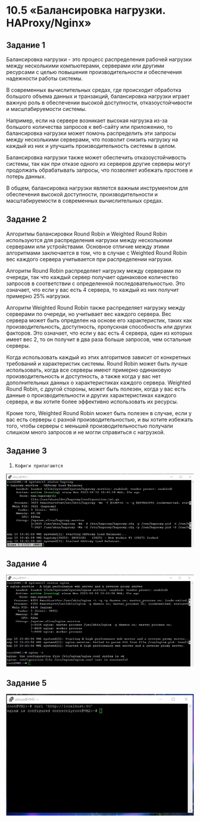 # 10.5 «Балансировка нагрузки. HAProxy/Nginx»

## Задание 1

Балансировка нагрузки - это процесс распределения рабочей нагрузки между несколькими компьютерами, серверами или другими ресурсами с целью повышения производительности и обеспечения надежности работы системы.

В современных вычислительных средах, где происходит обработка большого объема данных и транзакций, балансировка нагрузки играет важную роль в обеспечении высокой доступности, отказоустойчивости и масштабируемости системы.

Например, если на сервере возникает высокая нагрузка из-за большого количества запросов к веб-сайту или приложению, то балансировка нагрузки может помочь распределить эти запросы между несколькими серверами, что позволит снизить нагрузку на каждый из них и улучшить производительность системы в целом.

Балансировка нагрузки также может обеспечить отказоустойчивость системы, так как при отказе одного из серверов другие серверы могут продолжать обрабатывать запросы, что позволяет избежать простоев и потерь данных.

В общем, балансировка нагрузки является важным инструментом для обеспечения высокой доступности, производительности и масштабируемости в современных вычислительных средах.

## Задание 2

Алгоритмы балансировки Round Robin и Weighted Round Robin используются для распределения нагрузки между несколькими серверами или устройствами. Основное отличие между этими алгоритмами заключается в том, что в случае с Weighted Round Robin вес каждого сервера учитывается при распределении нагрузки.

Алгоритм Round Robin распределяет нагрузку между серверами по очереди, так что каждый сервер получает одинаковое количество запросов в соответствии с определенной последовательностью. Это означает, что если у вас есть 4 сервера, то каждый из них получит примерно 25% нагрузки.

Алгоритм Weighted Round Robin также распределяет нагрузку между серверами по очереди, но учитывает вес каждого сервера. Вес сервера может быть определен на основе его характеристик, таких как производительность, доступность, пропускная способность или других факторов. Это означает, что если у вас есть 4 сервера, один из которых имеет вес 2, то он получит в два раза больше запросов, чем остальные серверы.

Когда использовать каждый из этих алгоритмов зависит от конкретных требований и характеристик системы. Round Robin может быть лучше использовать, когда все серверы имеют примерно одинаковую производительность и доступность, а также когда у вас нет дополнительных данных о характеристиках каждого сервера. Weighted Round Robin, с другой стороны, может быть полезен, когда у вас есть данные о производительности и других характеристиках каждого сервера, и вы хотите более эффективно использовать их ресурсы.

Кроме того, Weighted Round Robin может быть полезен в случае, если у вас есть серверы с разной производительностью, и вы хотите избежать того, чтобы серверы с меньшей производительностью получали слишком много запросов и не могли справиться с нагрузкой.

## Задание 3

1. `Кофиги прилагаются`

![Haproxy](https://github.com/akinya1974/HAProxy-Nginx-/blob/main/JPG/Haproxy.jpg)

## Задание 4

![ Nginx](https://github.com/akinya1974/HAProxy-Nginx-/blob/main/JPG/Nginx.jpg)
## Задание 5

![ Nginx сервис](https://github.com/akinya1974/HAProxy-Nginx-/blob/main/JPG/CURL.jpg)
